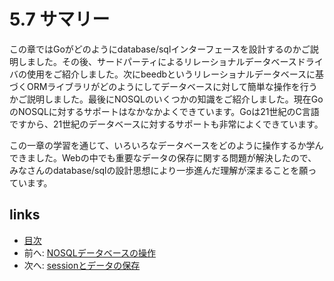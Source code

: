# 5.7 サマリー
この章ではGoがどのようにdatabase/sqlインターフェースを設計するのかご説明しました。その後、サードパーティによるリレーショナルデータベースドライバの使用をご紹介しました。次にbeedbというリレーショナルデータベースに基づくORMライブラリがどのようにしてデータベースに対して簡単な操作を行うかご説明しました。最後にNOSQLのいくつかの知識をご紹介しました。現在GoのNOSQLに対するサポートはなかなかよくできています。Goは21世紀のC言語ですから、21世紀のデータベースに対するサポートも非常によくできています。

この一章の学習を通じて、いろいろなデータベースをどのように操作するか学んできました。Webの中でも重要なデータの保存に関する問題が解決したので、みなさんのdatabase/sqlの設計思想により一歩進んだ理解が深まることを願っています。

## links
   * [目次](<preface.md>)
   * 前へ: [NOSQLデータベースの操作](<05.6.md>)
   * 次へ: [sessionとデータの保存](<06.0.md>)

